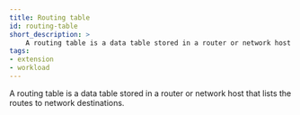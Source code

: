```yaml
---
title: Routing table
id: routing-table
short_description: >
    A routing table is a data table stored in a router or network host that lists the routes to network destinations.
tags:
- extension
- workload
---
```


A routing table is a data table stored in a router or network host that lists the routes to network destinations.
